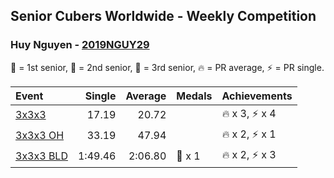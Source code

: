 <style>table {white-space: nowrap;}</style>

## Senior Cubers Worldwide - Weekly Competition
### Huy Nguyen - [2019NGUY29](https://www.worldcubeassociation.org/persons/2019NGUY29)

🥇 = 1st senior, 🥈 = 2nd senior, 🥉 = 3rd senior, 🔥 = PR average, ⚡ = PR single.

| Event | Single | Average | Medals | Achievements|
| :-- | --: | --: | :-- | :-- |
| [3x3x3](huy_nguyen/333.md) | 17.19 | 20.72 |  | 🔥 x 3, ⚡ x 4 |
| [3x3x3 OH](huy_nguyen/333oh.md) | 33.19 | 47.94 |  | 🔥 x 2, ⚡ x 1 |
| [3x3x3 BLD](huy_nguyen/333bf.md) | 1:49.46 | 2:06.80 | 🥉 x 1 | 🔥 x 2, ⚡ x 3 |

<!-- Global site tag (gtag.js) - Google Analytics -->
<script async src="https://www.googletagmanager.com/gtag/js?id=UA-86348435-3"></script>
<script>window.dataLayer = window.dataLayer || []; function gtag() {dataLayer.push(arguments);} gtag('js', new Date()); gtag('config', 'UA-86348435-3');</script>
